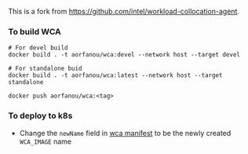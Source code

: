 This is a fork from https://github.com/intel/workload-collocation-agent. 

### To build WCA

```
# For devel build
docker build . -t aorfanou/wca:devel --network host --target devel

# For standalone buid
docker build . -t aorfanou/wca:latest --network host --target standalone

docker push aorfanou/wca:<tag>
```

### To deploy to k8s

* Change the `newName` field in [wca manifest](kubernetes/monitoring/wca/kustomization.yaml) to be the newly created `WCA_IMAGE` name
